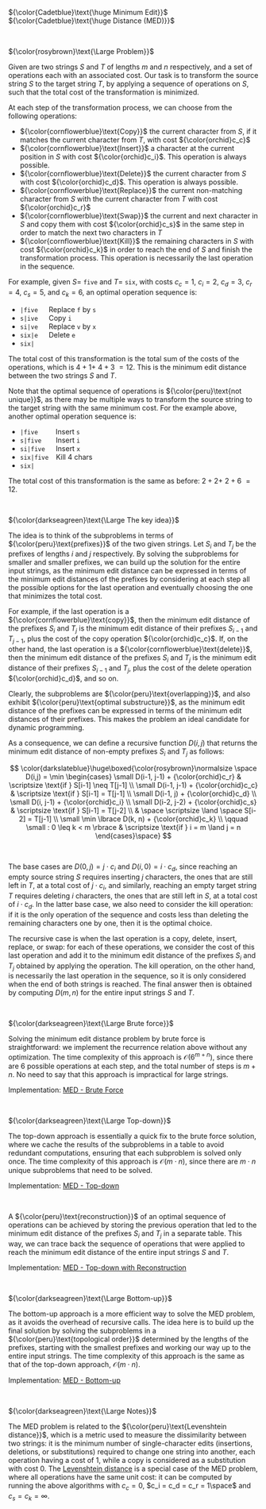${\color{Cadetblue}\text{\huge Minimum Edit}}$  
${\color{Cadetblue}\text{\huge Distance (MED)}}$

<br />

${\color{rosybrown}\text{\Large Problem}}$

Given are two strings $S$ and $T$ of lengths $m$ and $n$ respectively, and a set of operations each with an associated cost. Our task is to transform the source string $S$ to the target string $T$, by applying a sequence of operations on $S$, such that the total cost of the transformation is minimized.

At each step of the transformation process, we can choose from the following operations:

- ${\color{cornflowerblue}\text{Copy}}$ the current character from $S$, if it matches the current character from $T$, with cost ${\color{orchid}c_c}$  
- ${\color{cornflowerblue}\text{Insert}}$ a character at the current position in $S$ with cost ${\color{orchid}c_i}$. This operation is always possible.
- ${\color{cornflowerblue}\text{Delete}}$ the current character from $S$ with cost ${\color{orchid}c_d}$. This operation is always possible.
- ${\color{cornflowerblue}\text{Replace}}$ the current non-matching character from $S$ with the current character from $T$ with cost ${\color{orchid}c_r}$
- ${\color{cornflowerblue}\text{Swap}}$ the current and next character in $S$ and copy them with cost ${\color{orchid}c_s}$ in the same step in order to match the next two characters in $T$
- ${\color{cornflowerblue}\text{Kill}}$ the remaining characters in $S$ with cost ${\color{orchid}c_k}$ in order to reach the end of $S$ and finish the transformation process. This operation is necessarily the last operation in the sequence.

For example, given $S =$ `five` and $T =$ `six`, with costs $c_c = 1$, $c_i = 2$, $c_d = 3$, $c_r = 4$, $c_s = 5$, and $c_k = 6$, an optimal operation sequence is:

- `|five` &emsp; Replace `f` by `s`
- `s|ive` &emsp; Copy `i`
- `si|ve` &emsp; Replace `v` by `x`
- `six|e` &emsp; Delete `e`
- `six|`

The total cost of this transformation is the total sum of the costs of the operations, which is $4 + 1 +$ $4 + 3$ $= 12$. This is the minimum edit distance between the two strings $S$ and $T$.

Note that the optimal sequence of operations is ${\color{peru}\text{not unique}}$, as there may be multiple ways to transform the source string to the target string with the same minimum cost. For the example above, another optimal operation sequence is:

- `|five` &emsp; &emsp;Insert `s`
- `s|five` &emsp; &ensp;Insert `i`
- `si|five` &emsp; Insert `x`
- `six|five` &ensp; Kill 4 chars
- `six|`

The total cost of this transformation is the same as before: $2 + 2 +$ $2 + 6$ $= 12$.

<br />

${\color{darkseagreen}\text{\Large The key idea}}$

The idea is to think of the subproblems in terms of ${\color{peru}\text{prefixes}}$ of the two given strings. Let $S_i$ and $T_j$ be the prefixes of lengths $i$ and $j$ respectively. By solving the subproblems for smaller and smaller prefixes, we can build up the solution for the entire input strings, as the minimum edit distance can be expressed in terms of the minimum edit distances of the prefixes by considering at each step all the possible options for the last operation and eventually choosing the one that minimizes the total cost.

For example, if the last operation is a ${\color{cornflowerblue}\text{copy}}$, then the minimum edit distance of the prefixes $S_i$ and $T_j$ is the minimum edit distance of their prefixes $S_{i-1}$ and $T_{j-1}$, plus the cost of the copy operation ${\color{orchid}c_c}$. If, on the other hand, the last operation is a ${\color{cornflowerblue}\text{delete}}$, then the minimum edit distance of the prefixes $S_i$ and $T_j$ is the minimum edit distance of their prefixes $S_{i-1}$ and $T_j$, plus the cost of the delete operation ${\color{orchid}c_d}$, and so on.

Clearly, the subproblems are ${\color{peru}\text{overlapping}}$, and also exhibit ${\color{peru}\text{optimal substructure}}$, as the minimum edit distance of the prefixes can be expressed in terms of the minimum edit distances of their prefixes. This makes the problem an ideal candidate for dynamic programming.  

As a consequence, we can define a recursive function $D(i, j)$ that returns the minimum edit distance of non-empty prefixes $S_i$ and $T_j$ as follows:

$$
\color{darkslateblue}\huge\boxed{\color{rosybrown}\normalsize \space
D(i,j) = \min \begin{cases}
\small D(i-1, j-1) + {\color{orchid}c_r} & \scriptsize \text{if } S[i-1] \neq T[j-1] \\
\small D(i-1, j-1) + {\color{orchid}c_c} & \scriptsize \text{if } S[i-1] = T[j-1] \\
\small D(i-1, j) + {\color{orchid}c_d} \\
\small D(i, j-1) + {\color{orchid}c_i} \\
\small D(i-2, j-2) + {\color{orchid}c_s} & \scriptsize \text{if } S[i-1] = T[j-2] \\
& \space \scriptsize \land \space S[i-2] = T[j-1] \\
\small \min \lbrace D(k, n) + {\color{orchid}c_k}   \\
\qquad \small : 0 \leq k < m \rbrace  & \scriptsize \text{if } i = m \land j = n
\end{cases}\space}
$$

<br />

The base cases are $D(0, j) = j \cdot c_i$ and $D(i, 0) = i \cdot c_d$, since reaching an empty source string $S$ requires inserting $j$ characters, the ones that are still left in $T$, at a total cost of $j \cdot c_i$, and similarly, reaching an empty target string $T$ requires deleting $i$ characters, the ones that are still left in $S$, at a total cost of $i \cdot c_d$. In the latter base case, we also need to consider the kill operation: if it is the only operation of the sequence and costs less than deleting the remaining characters one by one, then it is the optimal choice.

The recursive case is when the last operation is a copy, delete, insert, replace, or swap: for each of these operations, we consider the cost of this last operation and add it to the minimum edit distance of the prefixes $S_i$ and $T_j$ obtained by applying the operation. The kill operation, on the other hand, is necessarily the last operation in the sequence, so it is only considered when the end of both strings is reached. The final answer then is obtained by computing $D(m, n)$ for the entire input strings $S$ and $T$.  

<br />

${\color{darkseagreen}\text{\Large Brute force}}$

Solving the minimum edit distance problem by brute force is straightforward: we implement the recurrence relation above without any optimization. The time complexity of this approach is $\mathcal{O}(6^{m+n})$, since there are $6$ possible operations at each step, and the total number of steps is $m + n$. No need to say that this approach is impractical for large strings. 

Implementation: [MED - Brute Force](https://github.com/pl3onasm/CLRS/blob/main/algorithms/dynamic-programming/min-edit-dist/med-1.c)

<br />

${\color{darkseagreen}\text{\Large Top-down}}$

The top-down approach is essentially a quick fix to the brute force solution, where we cache the results of the subproblems in a table to avoid redundant computations, ensuring that each subproblem is solved only once. The time complexity of this approach is $\mathcal{O}(m \cdot n)$, since there are $m \cdot n$ unique subproblems that need to be solved.  

Implementation: [MED - Top-down](https://github.com/pl3onasm/CLRS/blob/main/algorithms/dynamic-programming/min-edit-dist/med-2.c)

<br />

A ${\color{peru}\text{reconstruction}}$ of an optimal sequence of operations can be achieved by storing the previous operation that led to the minimum edit distance of the prefixes $S_i$ and $T_j$ in a separate table. This way, we can trace back the sequence of operations that were applied to reach the minimum edit distance of the entire input strings $S$ and $T$.

Implementation: [MED - Top-down with Reconstruction](https://github.com/pl3onasm/CLRS/blob/main/algorithms/dynamic-programming/min-edit-dist/med-3.c)

<br />

${\color{darkseagreen}\text{\Large Bottom-up}}$

The bottom-up approach is a more efficient way to solve the MED problem, as it avoids the overhead of recursive calls. The idea here is to build up the final solution by solving the subproblems in a ${\color{peru}\text{topological order}}$ determined by the lengths of the prefixes, starting with the smallest prefixes and working our way up to the entire input strings. The time complexity of this approach is the same as that of the top-down approach, $\mathcal{O}(m \cdot n)$.

Implementation: [MED - Bottom-up](https://github.com/pl3onasm/CLRS/blob/main/algorithms/dynamic-programming/min-edit-dist/med-4.c)

<br />

${\color{darkseagreen}\text{\Large Notes}}$

The MED problem is related to the ${\color{peru}\text{Levenshtein distance}}$, which is a metric used to measure the dissimilarity between two strings: it is the minimum number of single-character edits (insertions, deletions, or substitutions) required to change one string into another, each operation having a cost of $1$, while a copy is considered as a substitution with cost $0$. The [Levenshtein distance](https://en.wikipedia.org/wiki/Levenshtein_distance) is a special case of the MED problem, where all operations have the same unit cost: it can be computed by running the above algorithms with $c_c = 0$, $c_i = c_d = c_r = 1\space$ and $c_s = c_k = \infty$.  
